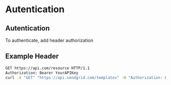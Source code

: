 # Autentication
## Autentication
To authenticate, add header authorization

## Example Header
```bash
GET https://api.com/resource HTTP/1.1
Authorization: Bearer YourAPIKey
curl -X "GET" "https://api.sendgrid.com/templates" -H "Authorization: Bearer YourAPIKey" -H "Content-Type: application/json"
```
